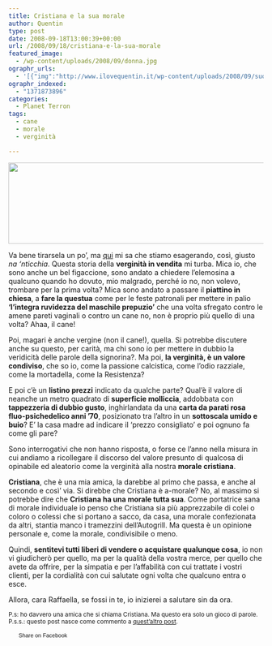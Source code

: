 ```yaml
---
title: Cristiana e la sua morale
author: Quentin
type: post
date: 2008-09-18T13:00:39+00:00
url: /2008/09/18/cristiana-e-la-sua-morale
featured_image:
  - /wp-content/uploads/2008/09/donna.jpg
ographr_urls:
  - '[{"img":"http://www.ilovequentin.it/wp-content/uploads/2008/09/suora.jpg"},{"img":"http://www.ilovequentin.it/wp-content/uploads/2008/09/donna.jpg"},{"img":"http://www.ilovequentin.it/wp-content/uploads/2008/09/suora-300x92.jpg"}]'
ographr_indexed:
  - "1371873896"
categories:
  - Planet Terron
tags:
  - cane
  - morale
  - verginità

---
```

[<img class="alignnone size-full wp-image-178" title="suora" src="http://www.ilovequentin.it/wp-content/uploads/2008/09/suora.jpg" alt="" width="520" height="160" />][1]

Va bene tirarsela un po&#8217;, ma <a href="http://www.corriere.it/spettacoli/08_settembre_16/raffaelle_fico_verginita_asta_un_milione_2d53eaf6-83e0-11dd-8a6a-00144f02aabc.shtml" rel="lightwindow">qui</a> mi sa che stiamo esagerando, così, giusto _na &#8216;nticchia_. Questa storia della **verginità in vendita** mi turba. Mica io, che sono anche un bel figaccione, sono andato a chiedere l&#8217;elemosina a qualcuno quando ho dovuto, mio malgrado, perché io no, non volevo, trombare per la prima volta? Mica sono andato a passare il **piattino in chiesa**, a **fare la questua** come per le feste patronali per mettere in palio **&#8216;l&#8217;integra ruvidezza del maschile prepuzio&#8217;** che una volta sfregato contro le amene pareti vaginali o contro un cane no, non è proprio più quello di una volta? Ahaa, il cane!

Poi, magari è anche vergine (non il cane!), quella. Si potrebbe discutere anche su questo, per carità, ma chi sono io per mettere in dubbio la veridicità delle parole della signorina?. Ma poi, **la verginità, è un valore condiviso**, che so io, come la passione calcistica, come l&#8217;odio razziale, come la mortadella, come la Resistenza?

E poi c&#8217;è un **listino prezzi** indicato da qualche parte? Qual&#8217;è il valore di neanche un metro quadrato di **superficie molliccia**, addobbata con **tappezzeria di dubbio gusto**, inghirlandata da una **carta da parati rosa fluo-psichedelico anni &#8217;70**, posizionato tra l&#8217;altro in un **sottoscala umido e buio**? E&#8217; la casa madre ad indicare il &#8216;prezzo consigliato&#8217; e poi ognuno fa come gli pare?

Sono interrogativi che non hanno risposta, o forse ce l&#8217;anno nella misura in cui andiamo a ricollegare il discorso del valore presunto di qualcosa di opinabile ed aleatorio come la verginità alla nostra **morale cristiana**.

**Cristiana**, che è una mia amica, la darebbe al primo che passa, e anche al secondo e così&#8217; via. Si direbbe che Cristiana è a-morale? No, al massimo si potrebbe dire che **Cristiana ha una morale tutta sua**. Come portatrice sana di morale individuale io penso che Cristiana sia più apprezzabile di colei o coloro o colessi che si portano a sacco, da casa, una morale confezionata da altri, stantia manco i tramezzini dell&#8217;Autogrill. Ma questa è un opinione personale e, come la morale, condivisibile o meno.

Quindi, **sentitevi tutti liberi di vendere o acquistare qualunque cosa**, io non vi giudicherò per quello, ma per la qualità della vostra merce, per quello che avete da offrire, per la simpatia e per l&#8217;affabilità con cui trattate i vostri clienti, per la cordialità con cui salutate ogni volta che qualcuno entra o esce.

Allora, cara Raffaella, se fossi in te, io inizierei a salutare sin da ora.

<small>P.s: ho davvero una amica che si chiama Cristiana. Ma questo era solo un gioco di parole.<br /> P.s.s.: questo post nasce come commento a <a href="http://www.contrariamente.info/2008/09/17/il-prezzo-del-setto-di-membrana-mucosa/">quest&#8217;altro post</a>.</small>

<a href="http://www.facebook.com/share.php?u=http%3A%2F%2Fwww.ilovequentin.it%2F2008%2F09%2F18%2Fcristiana-e-la-sua-morale&t=Cristiana%20e%20la%20sua%20morale" id="facebook_share_both_173" style="font-size:11px; line-height:13px; font-family:'lucida grande',tahoma,verdana,arial,sans-serif; text-decoration:none; padding:2px 0 0 20px; height:16px; background:url(http://b.static.ak.fbcdn.net/images/share/facebook_share_icon.gif) no-repeat top left;">Share on Facebook</a>

 [1]: http://www.ilovequentin.it/wp-content/uploads/2008/09/suora.jpg